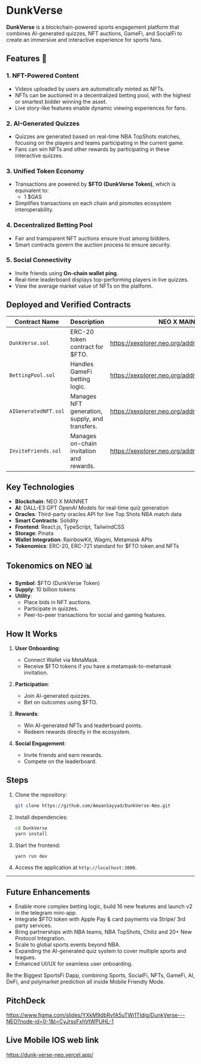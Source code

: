 # DunkVerse

**DunkVerse** is a blockchain-powered sports engagement platform that combines AI-generated quizzes, NFT auctions, GameFi, and SocialFi to create an immersive and interactive experience for sports fans.

## Features 🚀

### 1. **NFT-Powered Content**
- Videos uploaded by users are automatically minted as NFTs.
- NFTs can be auctioned in a decentralized betting pool, with the highest or smartest bidder winning the asset.
- Live story-like features enable dynamic viewing experiences for fans.

### 2. **AI-Generated Quizzes**
- Quizzes are generated based on real-time NBA TopShots matches, focusing on the players and teams participating in the current game.
- Fans can win NFTs and other rewards by participating in these interactive quizzes.

### 3. **Unified Token Economy**
- Transactions are powered by **$FTO (DunkVerse Token)**, which is equivalent to:
  - 1 $GAS
- Simplifies transactions on each chain and promotes ecosystem interoperability.

### 4. **Decentralized Betting Pool**
- Fair and transparent NFT auctions ensure trust among bidders.
- Smart contracts govern the auction process to ensure security.

### 5. **Social Connectivity**
- Invite friends using **On-chain wallet ping**.
- Real-time leaderboard displays top-performing players in live quizzes.
- View the average market value of NFTs on the platform.

## Deployed and Verified Contracts

| Contract Name        | Description                                   | NEO X MAINNET Deployed and Verified Contract Links                           |
|----------------------|-----------------------------------------------|------------------------------------------------------------------------------|
| `DunkVerse.sol`      | ERC-20 token contract for $FTO.               | https://xexplorer.neo.org/address/0xb8171c4E2002Deea048477D8B337ff27F9a36687 |
| `BettingPool.sol`    | Handles GameFi betting logic.                 | https://xexplorer.neo.org/address/0xEa8860639d003c9B746B94d077D6dD5052e7cF5d |
| `AIGeneratedNFT.sol` | Manages NFT generation, supply, and transfers.| https://xexplorer.neo.org/address/0x164D1bBaD8De402b80f65fCa468CacF294865ca7 |
| `InviteFriends.sol`  | Manages on-chain invitation and rewards.      | https://xexplorer.neo.org/address/0xD1EAA16e0a1689C1b4c4B4BD7a3Ff18eA2Cfd650 |

## Key Technologies

- **Blockchain**: NEO X MAINNET
- **AI**: DALL-E3 GPT OpenAI Models for real-time quiz generation
- **Oracles**: Third-party oracles API for live Top Shots NBA match data
- **Smart Contracts**: Solidity
- **Frontend**: React.js, TypeScript, TailwindCSS
- **Storage**: Pinata
- **Wallet Integration**: RainbowKit, Wagmi, Metamask APIs
- **Tokenomics**: ERC-20, ERC-721 standard for $FTO token and NFTs

## Tokenomics on NEO 📊

- **Symbol**: $FTO (DunkVerse Token)
- **Supply**: 10 billion tokens
- **Utility**:
  - Place bids in NFT auctions.
  - Participate in quizzes.
  - Peer-to-peer transactions for social and gaming features.

## How It Works

1. **User Onboarding**:
   - Connect Wallet via MetaMask.
   - Receive $FTO tokens if you have a metamask-to-metamask invitation.

2. **Participation**:
   - Join AI-generated quizzes.
   - Bet on outcomes using $FTO.

3. **Rewards**:
   - Win AI-generated NFTs and leaderboard points.
   - Redeem rewards directly in the ecosystem.

4. **Social Engagement**:
   - Invite friends and earn rewards.
   - Compete on the leaderboard.

## Steps

1. Clone the repository:
   ```bash
   git clone https://github.com/AmaanSayyad/DunkVerse-Neo.git
   ```
2. Install dependencies:
   ```bash
   cd DunkVerse
   yarn install
   ```
3. Start the frontend:
   ```bash
   yarn run dev
   ```
4. Access the application at `http://localhost:3000`.

---

## **Future Enhancements**
- Enable more complex betting logic, build 16 new features and launch v2 in the telegram mini-app.
- Integrate $FTO token with Apple Pay & card payments via Stripe/ 3rd party services.
- Bring partnerships with NBA teams, NBA TopShots, Chiliz and 20+ New Protocol Integration.
- Scale to global sports events beyond NBA.
- Expanding the AI-generated quiz system to cover multiple sports and leagues.
- Enhanced UI/UX for seamless user onboarding.

Be the Biggest SportsFi Dapp, combining Sports, SocialFi, NFTs, GameFi, AI, DeFi, and polymarket prediction all inside Mobile Friendly Mode.

## PitchDeck

https://www.figma.com/slides/YXkM9dbRvfA5uTWi1TIdig/DunkVerse---NEO?node-id=0-1&t=CyJrssFxhVtWPUHL-1

## Live Mobile IOS web link

https://dunk-verse-neo.vercel.app/
